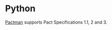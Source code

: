 # Python
[Pactman](https://github.com/reecetech/pactman/) supports Pact Specifications 1.1, 2 and 3.
